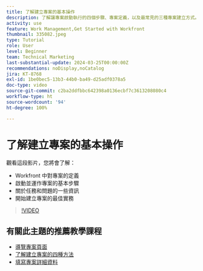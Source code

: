 ```yaml
---
title: 了解建立專案的基本操作
description: 了解讓專案啟動執行的四個步驟、專案定義，以及最常見的三種專案建立方式。
activity: use
feature: Work Management,Get Started with Workfront
thumbnail: 335082.jpeg
type: Tutorial
role: User
level: Beginner
team: Technical Marketing
last-substantial-update: 2024-03-25T00:00:00Z
recommendations: noDisplay,noCatalog
jira: KT-8768
exl-id: 1be0bec5-13b3-44b0-ba49-d25adf0378a5
doc-type: video
source-git-commit: c2ba2ddfbbc642398a0136ecbf7c3613208080c4
workflow-type: ht
source-wordcount: '94'
ht-degree: 100%

---
```


# 了解建立專案的基本操作

觀看這段影片，您將會了解：

* Workfront 中對專案的定義
* 啟動並運作專案的基本步驟
* 關於任務和問題的一些資訊
* 開始建立專案的最佳實務

>[!VIDEO](https://video.tv.adobe.com/v/335082/?quality=12&learn=on)

## 有關此主題的推薦教學課程

* [導覽專案頁面](https://experienceleague.adobe.com/en/docs/workfront-learn/tutorials-workfront/manage-work/projects/navigate-the-project-page)
* [了解建立專案的四種方法](https://experienceleague.adobe.com/en/docs/workfront-learn/tutorials-workfront/manage-work/projects/understand-other-ways-to-create-projects)
* [填寫專案詳細資料](https://experienceleague.adobe.com/en/docs/workfront-learn/tutorials-workfront/manage-work/projects/fill-in-the-project-details)


